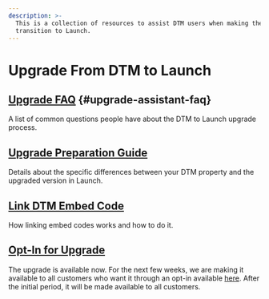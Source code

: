 ```yaml
---
description: >-
  This is a collection of resources to assist DTM users when making the
  transition to Launch.
---
```


# Upgrade From DTM to Launch

## [Upgrade FAQ](upgrade-faq.md) {#upgrade-assistant-faq}

A list of common questions people have about the DTM to Launch upgrade process.

## [Upgrade Preparation Guide](upgrade-preparation-guide.md)

Details about the specific differences between your DTM property and the upgraded version in Launch.[​](upgrade-faq.md)

## [Link DTM Embed Code](link-dtm-embed-code.md)

How linking embed codes works and how to do it.

## [Opt-In for Upgrade](https://adobe.allegiancetech.com/surveys/69K2XN/)

The upgrade is available now. For the next few weeks, we are making it available to all customers who want it through an opt-in available [here](https://adobe.allegiancetech.com/surveys/69K2XN/). After the initial period, it will be made available to all customers.

